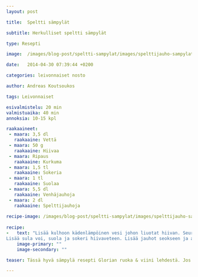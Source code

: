 ```yaml
---
layout: post

title:	Speltti sämpylät 

subtitle: Herkulliset speltti sämpylät

type: Resepti

image:	/images/blog-post/speltti-sampylat/images/spelttijauho-sampylat.jpg

date:	2014-04-30 07:39:44 +0200

categories: leivonnaiset nosto

author: Andreas Koutsoukos

tags: Leivonnaiset

esivalmistelu: 20 min
valmistuaika: 40 min
annoksia: 10-15 kpl

raakaaineet:
 - maara: 3,5 dl	
   raakaaine: Vettä
 - maara: 50 g	
   raakaaine: Hiivaa
 - maara: Ripaus	
   raakaaine: Kurkuma
 - maara: 1,5 tl	
   raakaaine: Sokeria
 - maara: 1 tl	
   raakaaine: Suolaa
 - maara: 5,5 dl	
   raakaaine: Venhäjauhoja
 - maara: 2 dl	
   raakaaine: Spelttijauhoja 
   
recipe-image: /images/blog-post/speltti-sampylat/images/spelttijauho-sampylat.jpg
   
recipe: 
-   text: "Lisää kulhoon kädenlämpöinen vesi johon liuotat hiivan. Seuraavaksi sulata voi ja lisää kurkuma sekaan.
Lisää sula voi, suola ja sokeri hiivaveteen. Lisää jauhot seokseen ja alusta taikinaa 10-20 minuuttia. Alustamisen jälkeen anna taikinan kohota 30 min vedottomassa paikassa. Kun taikina on kohonut vaivaa taikinasta 170 g sämpylöitä ja anna niiden kohota pellillä 20 min. Lämmitä uuni 200 asteeseen ja paista kunnes sämpylän pohja kopisee kun sitä kopauttaa."
    image-primary: ""
    image-secondary: ""

teaser: Tässä hyvä sämpylä resepti Glorian ruoka & viini lehdestä. Jos et ole käytänyt spelttijauhoja ennen niin nyt on hyvä syy kokeilla. Maku ja rakenne sopivat erittäin hyvin sämpylöiden tekoon.   

---
```


<section>
<p>

</p>
</section>